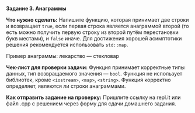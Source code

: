 **Задание 3. Анаграммы**

**Что нужно сделать:**
Напишите функцию, которая принимает две строки и возвращает `true`, если первая строка является
анаграммой второй (то есть можно получить первую строку из второй путём перестановки букв местами),
и `false` иначе. Для достижения хорошей асимптотики решения рекомендуется использовать `std::map`.

Пример анаграммы: лекарство — стекловар

**Чек-лист для проверки задачи:**
Функция принимает корректные типы данных, тип возвращаемого значения — `bool`.
Функция не использует библиотек, кроме `<iostream>`, `<map>`, `<string>`.
Функция корректно определяет, являются ли строки анаграммами.

**Как отправить задание на проверку:**
Пришлите ссылку на repl.it или файл .срр с решением через форму для сдачи домашнего задания.